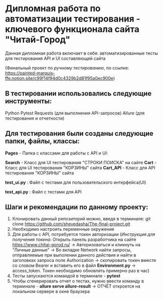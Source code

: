 # Дипломная работа по автоматизации тестирования - ключевого функционала сайта "Читай-Город"

Данная дипломная работа включает в себя: автоматизированные тесты для тестирования API и UI составляющей сайта

(Финальный проект по _ручному тестированию_, по ссылке: https://painted-marquis-ffe.notion.site/c99f14f94d0c4329b2d81f95a0ec900e)

## В тестировании использовались следующие инструменты:

Python
Pytest
Requests (для выполнения API-запросов)
Allure (для тестирования и отчетности)

## Для тестирования были созданы следующие папки, файлы, классы:

**Pages** - Папка с классами для работы с API и UI:

**Search** - Класс для UI тестирования "СТРОКИ ПОИСКА" на сайте
**Cart** - Класс для UI тестирования "КОРЗИНЫ" сайта
**Cart_API** - Класс для API тестирования "КОРЗИНЫ" сайта

**test_ui.py** : Файл с тестами для пользовательского интерфейса(UI)

**test_api.py** : Файл с тестами для API


## Шаги и рекомендации по данному проекту: 

1. Клонировать данный репозиторий можно, введя в терминале: git clone https://github.com/shevedasha/The-final-project.git
2. Необходимо настроить переменные окружения
3. Для работы с API, потребуется токен авторизации (_Инструкция для получения токена_: Открыть панель разработчика на сайтe https://www.chitai-gorod.ru/ -> Авторизоваться и кликнуть на "Личные данные" -> Во вкладке Network найти запросы, отправляемые при выполении данного действия и найти в заголовках запроса поле Authorization -> скопировать токен вместе со словом Bearer и вставить его в файл **Environment.py** -> access_token. Токен необходимо обновлять примерно раз в час)
4. Тесты запускаются командой в терминале - **pytest**
5. Чтобы сгенерировать отчет о тестах, нужно ввести команду в терминале - **allure serve allure-result** -> ОТЧЁТ откроется на локальном сервере в окне браузера